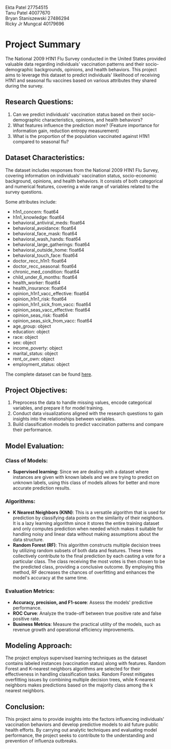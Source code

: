 Ekta Patel 27754515  
Tanu Patel 40077670  
Bryan Staniszewski 27486294  
Ricky Jr Mungcal 40179696  

# Project Summary

The National 2009 H1N1 Flu Survey conducted in the United States provided valuable data regarding individuals' vaccination patterns and their socio-demographic backgrounds, opinions, and health behaviors. This project aims to leverage this dataset to predict individuals' likelihood of receiving H1N1 and seasonal flu vaccines based on various attributes they shared during the survey.

## Research Questions:

1. Can we predict individuals' vaccination status based on their socio-demographic characteristics, opinions, and health behaviors?
2. What features influence the prediction more? (Feature importance for information gain, reduction entropy measurement)
3. What is the proportion of the population vaccinated against H1N1 compared to seasonal flu?


## Dataset Characteristics:

The dataset includes responses from the National 2009 H1N1 Flu Survey, covering information on individuals' vaccination status, socio-economic background, opinions, and health behaviors. It consists of both categorical and numerical features, covering a wide range of variables related to the survey questions. 


Some attributes include: 

- h1n1_concern: float64
- h1n1_knowledge: float64
- behavioral_antiviral_meds: float64
- behavioral_avoidance: float64
- behavioral_face_mask: float64
- behavioral_wash_hands: float64
- behavioral_large_gatherings: float64
- behavioral_outside_home: float64
- behavioral_touch_face: float64
- doctor_recc_h1n1: float64
- doctor_recc_seasonal: float64
- chronic_med_condition: float64
- child_under_6_months: float64
- health_worker: float64
- health_insurance: float64
- opinion_h1n1_vacc_effective: float64
- opinion_h1n1_risk: float64
- opinion_h1n1_sick_from_vacc: float64
- opinion_seas_vacc_effective: float64
- opinion_seas_risk: float64
- opinion_seas_sick_from_vacc: float64
- age_group: object
- education: object
- race: object
- sex: object
- income_poverty: object
- marital_status: object
- rent_or_own: object
- employment_status: object


The complete dataset can be found [here](https://www.drivendata.org/competitions/66/flu-shot-learning/).

## Project Objectives:

1. Preprocess the data to handle missing values, encode categorical variables, and prepare it for model training.
2. Conduct data visualizations aligned with the research questions to gain insights into the relationships between variables.
3. Build classification models to predict vaccination patterns and compare their performance.

## Model Evaluation:

### Class of Models:
- **Supervised learning:** Since we are dealing with a dataset where instances are given with known labels and we are trying to predict on unknown labels, using this class of models allows for better and more accurate prediction results.
### Algorithms:

- **K Nearest Neighbors (KNN)**: This is a versatile algorithm that is used for prediction by classifying data points on the similarity of their neighbors. It is a lazy learning algorithm since it stores the entire training dataset and only computes prediction when needed which makes it suitable for handling noisy and linear data without making assumptions about the data structure.
- **Random Forest (RF)**: This algorithm constructs multiple decision trees by utilizing random subsets of both data and features. These trees collectively contribute to the final prediction by each casting a vote for a particular class. The class receiving the most votes is then chosen to be the predicted class, providing a conclusive outcome. By employing this method, RF decreases the chances of overfitting and enhances the model's accuracy at the same time.

### Evaluation Metrics:

- **Accuracy, precision, and F1-score**: Assess the models' predictive performance.
- **ROC Curve**: Analyze the trade-off between true positive rate and false positive rate.
- **Business Metrics**: Measure the practical utility of the models, such as revenue growth and operational efficiency improvements.

## Modeling Approach:

The project employs supervised learning techniques as the dataset contains labeled instances (vaccination status) along with features. Random Forest and K-nearest neighbors algorithms are selected for their effectiveness in handling classification tasks. Random Forest mitigates overfitting issues by combining multiple decision trees, while K-nearest neighbors makes predictions based on the majority class among the k nearest neighbors.

## Conclusion:

This project aims to provide insights into the factors influencing individuals' vaccination behaviors and develop predictive models to aid future public health efforts. By carrying out analytic techniques and evaluating model performance, the project seeks to contribute to the understanding and prevention of influenza outbreaks.


